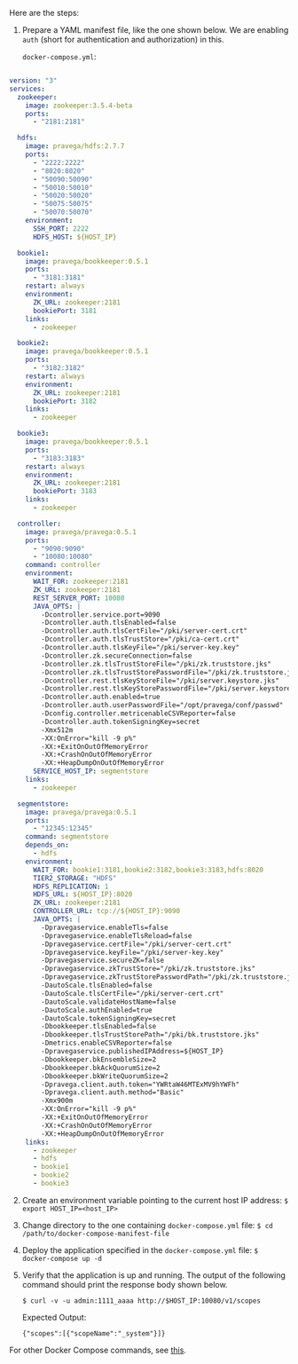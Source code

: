 
Here are the steps: 

1. Prepare a YAML manifest file, like the one shown below. We are enabling `auth` (short for authentication and authorization) in this. 

   `docker-compose.yml`: 

```yaml

version: "3"
services:
  zookeeper:
    image: zookeeper:3.5.4-beta
    ports:
      - "2181:2181"

  hdfs:
    image: pravega/hdfs:2.7.7
    ports:
      - "2222:2222"
      - "8020:8020"
      - "50090:50090"
      - "50010:50010"
      - "50020:50020"
      - "50075:50075"
      - "50070:50070"
    environment:
      SSH_PORT: 2222
      HDFS_HOST: ${HOST_IP}

  bookie1:
    image: pravega/bookkeeper:0.5.1
    ports:
      - "3181:3181"
    restart: always
    environment:
      ZK_URL: zookeeper:2181
      bookiePort: 3181
    links:
      - zookeeper

  bookie2:
    image: pravega/bookkeeper:0.5.1
    ports:
      - "3182:3182"
    restart: always
    environment:
      ZK_URL: zookeeper:2181
      bookiePort: 3182
    links:
      - zookeeper

  bookie3:
    image: pravega/bookkeeper:0.5.1
    ports:
      - "3183:3183"
    restart: always
    environment:
      ZK_URL: zookeeper:2181
      bookiePort: 3183
    links:
      - zookeeper

  controller:
    image: pravega/pravega:0.5.1
    ports:
      - "9090:9090"
      - "10080:10080"
    command: controller
    environment:
      WAIT_FOR: zookeeper:2181
      ZK_URL: zookeeper:2181
      REST_SERVER_PORT: 10080
      JAVA_OPTS: |
        -Dcontroller.service.port=9090
        -Dcontroller.auth.tlsEnabled=false
        -Dcontroller.auth.tlsCertFile="/pki/server-cert.crt"
        -Dcontroller.auth.tlsTrustStore="/pki/ca-cert.crt"
        -Dcontroller.auth.tlsKeyFile="/pki/server-key.key"
        -Dcontroller.zk.secureConnection=false
        -Dcontroller.zk.tlsTrustStoreFile="/pki/zk.truststore.jks"
        -Dcontroller.zk.tlsTrustStorePasswordFile="/pki/zk.truststore.jks.password"
        -Dcontroller.rest.tlsKeyStoreFile="/pki/server.keystore.jks"
        -Dcontroller.rest.tlsKeyStorePasswordFile="/pki/server.keystore.jks.passwd"
        -Dcontroller.auth.enabled=true
        -Dcontroller.auth.userPasswordFile="/opt/pravega/conf/passwd"
        -Dconfig.controller.metricenableCSVReporter=false
        -Dcontroller.auth.tokenSigningKey=secret
        -Xmx512m
        -XX:OnError="kill -9 p%"
        -XX:+ExitOnOutOfMemoryError
        -XX:+CrashOnOutOfMemoryError
        -XX:+HeapDumpOnOutOfMemoryError
      SERVICE_HOST_IP: segmentstore
    links:
      - zookeeper

  segmentstore:
    image: pravega/pravega:0.5.1
    ports:
      - "12345:12345"
    command: segmentstore
    depends_on: 
      - hdfs
    environment:
      WAIT_FOR: bookie1:3181,bookie2:3182,bookie3:3183,hdfs:8020
      TIER2_STORAGE: "HDFS"
      HDFS_REPLICATION: 1
      HDFS_URL: ${HOST_IP}:8020
      ZK_URL: zookeeper:2181
      CONTROLLER_URL: tcp://${HOST_IP}:9090
      JAVA_OPTS: |
        -Dpravegaservice.enableTls=false
        -Dpravegaservice.enableTlsReload=false
        -Dpravegaservice.certFile="/pki/server-cert.crt"
        -Dpravegaservice.keyFile="/pki/server-key.key"
        -Dpravegaservice.secureZK=false
        -Dpravegaservice.zkTrustStore="/pki/zk.truststore.jks"
        -Dpravegaservice.zkTrustStorePasswordPath="/pki/zk.truststore.jks.password"
        -DautoScale.tlsEnabled=false
        -DautoScale.tlsCertFile="/pki/server-cert.crt"
        -DautoScale.validateHostName=false
        -DautoScale.authEnabled=true
        -DautoScale.tokenSigningKey=secret
        -Dbookkeeper.tlsEnabled=false
        -Dbookkeeper.tlsTrustStorePath="/pki/bk.truststore.jks"
        -Dmetrics.enableCSVReporter=false
        -Dpravegaservice.publishedIPAddress=${HOST_IP}
        -Dbookkeeper.bkEnsembleSize=2
        -Dbookkeeper.bkAckQuorumSize=2
        -Dbookkeeper.bkWriteQuorumSize=2
        -Dpravega.client.auth.token="YWRtaW46MTExMV9hYWFh"
        -Dpravega.client.auth.method="Basic"
        -Xmx900m
        -XX:OnError="kill -9 p%"
        -XX:+ExitOnOutOfMemoryError
        -XX:+CrashOnOutOfMemoryError
        -XX:+HeapDumpOnOutOfMemoryError
    links:
      - zookeeper
      - hdfs
      - bookie1
      - bookie2
      - bookie3

```

2. Create an environment variable pointing to the current host IP address: `$ export HOST_IP=<host_IP>`

3. Change directory to the one containing `docker-compose.yml` file: `$ cd /path/to/docker-compose-manifest-file`

4. Deploy the application specified in the `docker-compose.yml` file: `$ docker-compose up -d`

5. Verify that the application is up and running. The output of the following command should print the response body shown below. 

   ```
   $ curl -v -u admin:1111_aaaa http://$HOST_IP:10080/v1/scopes 
   ```

   Expected Output: 
   
   ```
   {"scopes":[{"scopeName":"_system"}]}
   ```

For other Docker Compose commands, see [this](https://github.com/ravisharda/pravega-developer-resources/blob/master/deployments/docker-compose-commands.md). 
